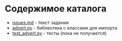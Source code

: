 # Содержимое каталога
- [issues.md](/issues.md) - текст задания
- [advert.py](/advert.py) - библеотека с классами для импорта
- [test_advert.py](/test_advert.py) - тесты (пока не получается)
